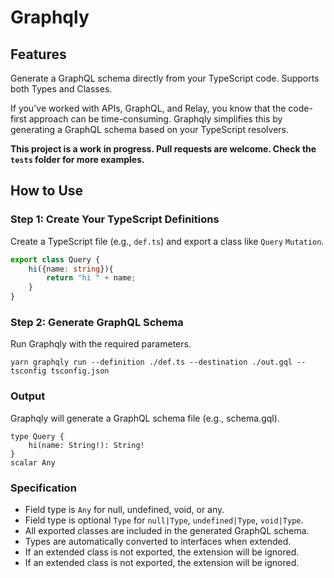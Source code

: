 # Graphqly

## Features
Generate a GraphQL schema directly from your TypeScript code. Supports both Types and Classes.

If you've worked with APIs, GraphQL, and Relay, you know that the code-first approach can be time-consuming. Graphqly simplifies this by generating a GraphQL schema based on your TypeScript resolvers.

**This project is a work in progress. Pull requests are welcome. Check the `tests` folder for more examples.**

## How to Use

### Step 1: Create Your TypeScript Definitions
Create a TypeScript file (e.g., `def.ts`) and export a class like `Query` `Mutation`.

```typescript
export class Query {
    hi({name: string}){
        return "hi " + name;
    }
}
```

### Step 2: Generate GraphQL Schema

Run Graphqly with the required parameters.
```
yarn graphqly run --definition ./def.ts --destination ./out.gql --tsconfig tsconfig.json
```
### Output

Graphqly will generate a GraphQL schema file (e.g., schema.gql).
```
type Query {
	hi(name: String!): String!
}
scalar Any

```
### Specification
- Field type is `Any` for null, undefined, void, or any.
- Field type is optional `Type` for `null|Type`, `undefined|Type`, `void|Type`.
- All exported classes are included in the generated GraphQL schema.
- Types are automatically converted to interfaces when extended.
- If an extended class is not exported, the extension will be ignored.
- If an extended class is not exported, the extension will be ignored.
